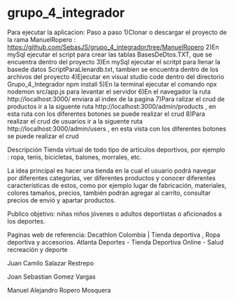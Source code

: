 # grupo_4_integrador
Para ejecutar la aplicacion: 
Paso a paso
1)Clonar o descargar el proyecto de la rama ManuelRopero : https://github.com/SebasJS/grupo_4_integrador/tree/ManuelRopero
2)En mySql ejecutar el script para crear las tablas BasesDeDtos.TXT, que se encuentra dentro del proyecto
3)En mySql ejecutar el scritpt para llenar la basede datos ScriptParaLlenardb.txt, tambien se encuentra dentro de los archivos del proyecto
4)Ejecutar en visual studio code dentro del directorio Grupo_4_Integrador npm install
5)En la terminal ejecutar el comando npx nodemon src/app.js para levantar el servidor
6)En el navegador la ruta http://localhost:3000/ enviara al index de la pagina
7)Para ralizar el crud de productos ir a la siguente ruta http://localhost:3000/admin/products , en esta ruta con los diferentes botones se puede realizar el crud
8)Para realizar el crud de usuarios ir a la siguente ruta http://localhost:3000/admin/users , en esta vista con los diferentes botones se puede realizar el crud

Descripción
Tienda virtual de todo tipo de artículos deportivos, por ejemplo : ropa, tenis, bicicletas, balones, morrales, etc.

La idea principal es hacer una tienda en la cual el usuario podrá navegar por diferentes categorías, ver diferentes productos y conocer diferentes características de estos, como por ejemplo lugar de fabricación, materiales, colores tamaños, precios, también podrán agregar al carrito, consultar precios de envió y apartar productos.

Publico objetivo: niñas niños jóvenes o adultos deportistas o aficionados a los deportes.

Paginas web de referencia:
Decathlon Colombia | Tienda deportiva , Ropa deportiva y accesorios. 
Atlanta Deportes - Tienda Deportiva Online - Salud recreación y deporte 

Juan Camilo Salazar Restrepo

Joan Sebastian Gomez Vargas

Manuel Alejandro Ropero Mosquera
